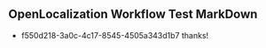 ## OpenLocalization Workflow Test MarkDown

* f550d218-3a0c-4c17-8545-4505a343d1b7 
thanks!



<!--HONumber=Jan16_HO4-->
